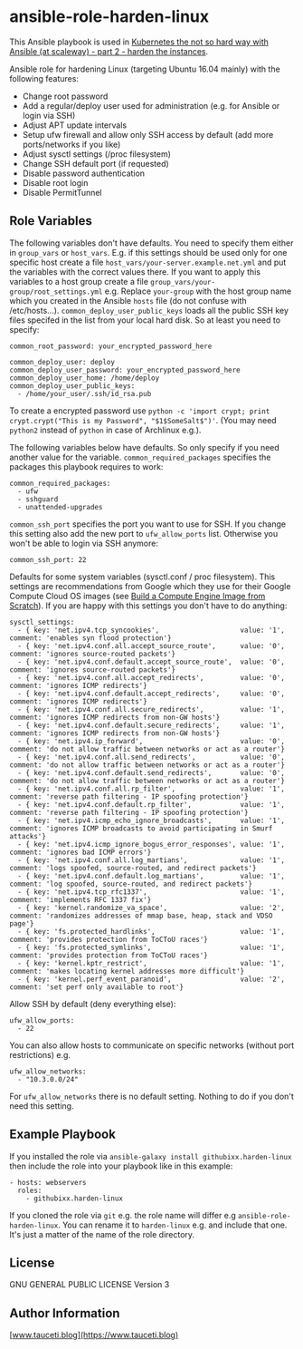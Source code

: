 ansible-role-harden-linux
=========================

This Ansible playbook is used in [Kubernetes the not so hard way with Ansible (at scaleway) - part 2 - harden the instances](https://www.tauceti.blog/post/kubernetes-the-not-so-hard-way-with-ansible-at-scaleway-part-2/).

Ansible role for hardening Linux (targeting Ubuntu 16.04 mainly) with the following features:

- Change root password
- Add a regular/deploy user used for administration (e.g. for Ansible or login via SSH)
- Adjust APT update intervals
- Setup ufw firewall and allow only SSH access by default (add more ports/networks if you like)
- Adjust sysctl settings (/proc filesystem)
- Change SSH default port (if requested)
- Disable password authentication
- Disable root login
- Disable PermitTunnel

Role Variables
--------------

The following variables don't have defaults. You need to specify them either in `group_vars` or `host_vars`. E.g. if this settings should be used only for one specific host create a file `host_vars/your-server.example.net.yml` and put the variables with the correct values there. If you want to apply this variables to a host group create a file `group_vars/your-group/root_settings.yml` e.g. Replace `your-group` with the host group name which you created in the Ansible `hosts` file (do not confuse with /etc/hosts...). `common_deploy_user_public_keys` loads all the public SSH key files specifed in the list from your local hard disk. So at least you need to specify:

```
common_root_password: your_encrypted_password_here

common_deploy_user: deploy
common_deploy_user_password: your_encrypted_password_here
common_deploy_user_home: /home/deploy
common_deploy_user_public_keys:
  - /home/your_user/.ssh/id_rsa.pub
```

To create a encrypted password use `python -c 'import crypt; print crypt.crypt("This is my Password", "$1$SomeSalt$")'`. (You may need `python2` instead of `python` in case of Archlinux e.g.).

The following variables below have defaults. So only specify if you need another value for the variable. `common_required_packages` specifies the packages this playbook requires to work:
```
common_required_packages:
  - ufw
  - sshguard
  - unattended-upgrades
```

`common_ssh_port` specifies the port you want to use for SSH. If you change this setting also add the new port to `ufw_allow_ports` list. Otherwise you won't be able to login via SSH anymore:
```
common_ssh_port: 22
```

Defaults for some system variables (sysctl.conf / proc filesystem). This settings are recommendations from Google which they use for their Google Compute Cloud OS images (see [Build a Compute Engine Image from Scratch](https://cloud.google.com/compute/docs/tutorials/building-images)). If you are happy with this settings you don't have to do anything:

```
sysctl_settings:
  - { key: 'net.ipv4.tcp_syncookies',                    value: '1', comment: 'enables syn flood protection'}
  - { key: 'net.ipv4.conf.all.accept_source_route',      value: '0', comment: 'ignores source-routed packets'}
  - { key: 'net.ipv4.conf.default.accept_source_route',  value: '0', comment: 'ignores source-routed packets'}
  - { key: 'net.ipv4.conf.all.accept_redirects',         value: '0', comment: 'ignores ICMP redirects'}
  - { key: 'net.ipv4.conf.default.accept_redirects',     value: '0', comment: 'ignores ICMP redirects'}
  - { key: 'net.ipv4.conf.all.secure_redirects',         value: '1', comment: 'ignores ICMP redirects from non-GW hosts'}
  - { key: 'net.ipv4.conf.default.secure_redirects',     value: '1', comment: 'ignores ICMP redirects from non-GW hosts'}
  - { key: 'net.ipv4.ip_forward',                        value: '0', comment: 'do not allow traffic between networks or act as a router'}
  - { key: 'net.ipv4.conf.all.send_redirects',           value: '0', comment: 'do not allow traffic between networks or act as a router'}
  - { key: 'net.ipv4.conf.default.send_redirects',       value: '0', comment: 'do not allow traffic between networks or act as a router'}
  - { key: 'net.ipv4.conf.all.rp_filter',                value: '1', comment: 'reverse path filtering - IP spoofing protection'}
  - { key: 'net.ipv4.conf.default.rp_filter',            value: '1', comment: 'reverse path filtering - IP spoofing protection'}
  - { key: 'net.ipv4.icmp_echo_ignore_broadcasts',       value: '1', comment: 'ignores ICMP broadcasts to avoid participating in Smurf attacks'}
  - { key: 'net.ipv4.icmp_ignore_bogus_error_responses', value: '1', comment: 'ignores bad ICMP errors'}
  - { key: 'net.ipv4.conf.all.log_martians',             value: '1', comment: 'logs spoofed, source-routed, and redirect packets'}
  - { key: 'net.ipv4.conf.default.log_martians',         value: '1', comment: 'log spoofed, source-routed, and redirect packets'}
  - { key: 'net.ipv4.tcp_rfc1337',                       value: '1', comment: 'implements RFC 1337 fix'}
  - { key: 'kernel.randomize_va_space',                  value: '2', comment: 'randomizes addresses of mmap base, heap, stack and VDSO page'}
  - { key: 'fs.protected_hardlinks',                     value: '1', comment: 'provides protection from ToCToU races'}
  - { key: 'fs.protected_symlinks',                      value: '1', comment: 'provides protection from ToCToU races'}
  - { key: 'kernel.kptr_restrict',                       value: '1', comment: 'makes locating kernel addresses more difficult'}
  - { key: 'kernel.perf_event_paranoid',                 value: '2', comment: 'set perf only available to root'}
```

Allow SSH by default (deny everything else):
```
ufw_allow_ports:
  - 22
```

You can also allow hosts to communicate on specific networks (without port restrictions) e.g.

```
ufw_allow_networks:
  - "10.3.0.0/24"
```

For `ufw_allow_networks` there is no default setting. Nothing to do if you don't need this setting.

Example Playbook
----------------

If you installed the role via `ansible-galaxy install githubixx.harden-linux` then include the role into your playbook like in this example:

```
- hosts: webservers
  roles:
    - githubixx.harden-linux
```

If you cloned the role via `git` e.g. the role name will differ e.g `ansible-role-harden-linux`. You can rename it to `harden-linux` e.g. and include that one. It's just a matter of the name of the role directory.

License
-------

GNU GENERAL PUBLIC LICENSE Version 3

Author Information
------------------

[www.tauceti.blog](https://www.tauceti.blog)
